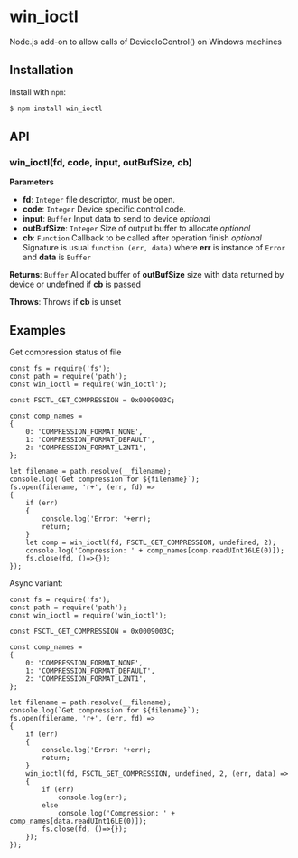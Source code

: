 win_ioctl
==========

Node.js add-on to allow calls of DeviceIoControl() on Windows machines

Installation
------------

Install with `npm`:

``` bash
$ npm install win_ioctl
```

API
--------

### win_ioctl(fd, code, input, outBufSize, cb)
**Parameters**
- **fd**: `Integer` file descriptor, must be open.
- **code**: `Integer` Device specific control code.
- **input**: `Buffer` Input data to send to device *optional*
- **outBufSize**: `Integer` Size of output buffer to allocate *optional*
- **cb**: `Function` Callback to be called after operation finish *optional*
Signature is usual `function (err, data)` where **err** is instance of `Error` and **data** is `Buffer`

**Returns**: `Buffer` Allocated buffer of **outBufSize** size with data returned by device or undefined if **cb** is passed

**Throws**: Throws if **cb** is unset

Examples
--------

Get compression status of file

```
const fs = require('fs');
const path = require('path');
const win_ioctl = require('win_ioctl');

const FSCTL_GET_COMPRESSION = 0x0009003C;

const comp_names =
{
    0: 'COMPRESSION_FORMAT_NONE',
    1: 'COMPRESSION_FORMAT_DEFAULT',
    2: 'COMPRESSION_FORMAT_LZNT1',
};

let filename = path.resolve(__filename);
console.log(`Get compression for ${filename}`);
fs.open(filename, 'r+', (err, fd) =>
{
    if (err)
    {
        console.log('Error: '+err);
        return;
    }
    let comp = win_ioctl(fd, FSCTL_GET_COMPRESSION, undefined, 2);
    console.log('Compression: ' + comp_names[comp.readUInt16LE(0)]);
    fs.close(fd, ()=>{});
});

```

Async variant:

```
const fs = require('fs');
const path = require('path');
const win_ioctl = require('win_ioctl');

const FSCTL_GET_COMPRESSION = 0x0009003C;

const comp_names =
{
    0: 'COMPRESSION_FORMAT_NONE',
    1: 'COMPRESSION_FORMAT_DEFAULT',
    2: 'COMPRESSION_FORMAT_LZNT1',
};

let filename = path.resolve(__filename);
console.log(`Get compression for ${filename}`);
fs.open(filename, 'r+', (err, fd) =>
{
    if (err)
    {
        console.log('Error: '+err);
        return;
    }
    win_ioctl(fd, FSCTL_GET_COMPRESSION, undefined, 2, (err, data) =>
    {
        if (err)
            console.log(err);
        else
            console.log('Compression: ' + comp_names[data.readUInt16LE(0)]);
        fs.close(fd, ()=>{});
    });
});

```